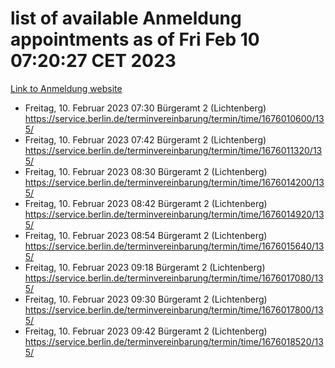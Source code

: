 # list of available Anmeldung appointments as of Fri Feb 10 07:20:27 CET 2023
[Link to Anmeldung website](https://service.berlin.de/terminvereinbarung/termin/tag.php?termin=1&anliegen[]=120686&dienstleisterlist=122210,122217,327316,122219,327312,122227,327314,122231,327346,122243,327348,122254,122252,329742,122260,329745,122262,329748,122271,327278,122273,327274,122277,327276,330436,122280,327294,122282,327290,122284,327292,122291,327270,122285,327266,122286,327264,122296,327268,150230,329760,122294,327284,122312,329763,122314,329775,122304,327330,122311,327334,122309,327332,317869,122281,327352,122279,329772,122283,122276,327324,122274,327326,122267,329766,122246,327318,122251,327320,122257,327322,122208,327298,122226,327300&herkunft=http%3A%2F%2Fservice.berlin.de%2Fdienstleistung%2F120686%2F)
- Freitag, 10. Februar 2023 07:30 Bürgeramt 2 (Lichtenberg) https://service.berlin.de/terminvereinbarung/termin/time/1676010600/135/
- Freitag, 10. Februar 2023 07:42 Bürgeramt 2 (Lichtenberg) https://service.berlin.de/terminvereinbarung/termin/time/1676011320/135/
- Freitag, 10. Februar 2023 08:30 Bürgeramt 2 (Lichtenberg) https://service.berlin.de/terminvereinbarung/termin/time/1676014200/135/
- Freitag, 10. Februar 2023 08:42 Bürgeramt 2 (Lichtenberg) https://service.berlin.de/terminvereinbarung/termin/time/1676014920/135/
- Freitag, 10. Februar 2023 08:54 Bürgeramt 2 (Lichtenberg) https://service.berlin.de/terminvereinbarung/termin/time/1676015640/135/
- Freitag, 10. Februar 2023 09:18 Bürgeramt 2 (Lichtenberg) https://service.berlin.de/terminvereinbarung/termin/time/1676017080/135/
- Freitag, 10. Februar 2023 09:30 Bürgeramt 2 (Lichtenberg) https://service.berlin.de/terminvereinbarung/termin/time/1676017800/135/
- Freitag, 10. Februar 2023 09:42 Bürgeramt 2 (Lichtenberg) https://service.berlin.de/terminvereinbarung/termin/time/1676018520/135/
